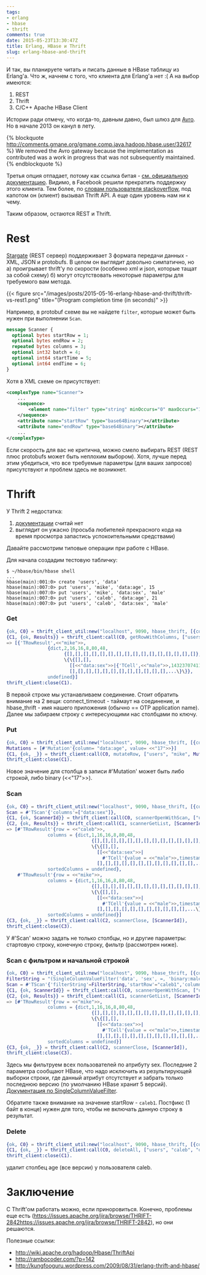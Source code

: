 ```yaml
---
tags:
- erlang
- hbase
- thrift
comments: true
date: 2015-05-23T13:30:47Z
title: Erlang, HBase и Thrift
slug: erlang-hbase-and-thrift
---
```


И так, вы планируете читать и писать данные в HBase таблицу из Erlang'а. Что ж,
начнем с того, что клиента для Erlang'а нет :( А на выбор имеются:

1. REST
2. Thrift
3. C/C++ Apache HBase Client

<!--more-->

Истории ради отмечу, что когда-то, давным давно, был шлюз для [Avro][1]. Но в
начале 2013 он канул в лету.

{% blockquote http://comments.gmane.org/gmane.comp.java.hadoop.hbase.user/32617 %}
We removed the Avro gateway because the implementation as contributed was a work in progress that was not subsequently maintained.
{% endblockquote %}

Третья опция отпадает, потому как ссылка битая - [см. официальную
документацию][2]. Видимо, в Facebook решили прекратить поддержку этого клиента.
Тем более, по [словам пользователя stackoverflow][3], под капотом он (клиент)
вызывал Thrift API. А еще один уровень нам ни к чему.

Таким образом, остаются REST и Thrift.

Rest
====

[Stargate][4] (REST сервер) поддерживает 3 формата передачи данных - XML, JSON
и protobufs. В целом он выглядит довольно симпатично, но а) проигрывает
thrift'у по скорости (особенно xml и json, которые тащат за собой схему) б)
могут отсутствовать некоторые параметры для требуемого вам метода.

{{< figure src="/images/posts/2015-05-16-erlang-hbase-and-thrift/thrift-vs-rest1.png" title="(Program completion time (in seconds)" >}}

Например, в protobuf схеме вы не найдете `filter`, которые может быть нужен при выполнении `Scan`.

```proto
message Scanner {
  optional bytes startRow = 1;
  optional bytes endRow = 2;
  repeated bytes columns = 3;
  optional int32 batch = 4;
  optional int64 startTime = 5;
  optional int64 endTime = 6;
}
```

Хотя в XML схеме он присутствует:

```xml
<complexType name="Scanner">
    ...
    <sequence>
        <element name="filter" type="string" minOccurs="0" maxOccurs="1"></element>
    </sequence>
    <attribute name="startRow" type="base64Binary"></attribute>
    <attribute name="endRow" type="base64Binary"></attribute>
    ...
</complexType>
```

Если скорость для вас не критична, можно смело выбирать REST (REST плюс
protobufs может быть неплохим выбором). Хотя, лучше перед этим убедиться, что
все требуемые параметры (для ваших запросов) присутствуют и проблем здесь не
возникнет.

Thrift
======

У Thrift 2 недостатка:

1. [документации](https://thrift.apache.org/lib/erl) считай нет
2. выглядит он ужасно (просьба любителей прекрасного кода на время
   просмотра запастись успокоительными средствами)

Давайте рассмотрим типовые операции при работе с HBase.

Для начала создадим тестовую табличку:

    $ ~/hbase/bin/hbase shell
    ...
    hbase(main):001:0> create 'users', 'data'
    hbase(main):007:0> put 'users', 'mike', 'data:age', 15
    hbase(main):007:0> put 'users', 'mike', 'data:sex', 'male'
    hbase(main):007:0> put 'users', 'caleb', 'data:age', 21
    hbase(main):007:0> put 'users', 'caleb', 'data:sex', 'male'

### Get

```erlang
{ok, C0} = thrift_client_util:new("localhost", 9090, hbase_thrift, [{connect_timeout, 5000}]),
{C1, {ok, Results}} = thrift_client:call(C0, getRowWithColumns, ["users", "mike", ["data:age", "data:sex"], dict:new()]),
=> [{'TRowResult',<<"mike">>,
               {dict,2,16,16,8,80,48,
                     {[],[],[],[],[],[],[],[],[],[],[],[],[],[],[],[]},
                     \{\{[],[],
                       [[<<"data:sex">>|{'TCell',<<"male">>,1432370741107}]],
                       [],[],[],[],[],[],[],[],[],[],[],[],...\}\}},
               undefined}]
thrift_client:close(C1).
```

В первой строке мы устанавливаем соединение. Стоит обратить внимание на 2 вещи:
connect_timeout - таймаут на соединение, и hbase_thrift - имя нашего приложения
(обычно == OTP application name). Далее мы забираем строку с интересующими нас
столбцами по ключу.

### Put

```erlang
{ok, C0} = thrift_client_util:new("localhost", 9090, hbase_thrift, [{connect_timeout, 5000}]),
Mutations = [#'Mutation'{column= "data:age", value= <<"17">>}]
{C1, {ok, _}} = thrift_client:call(C0, mutateRow, ["users", "mike", Mutations, dict:new()]),
thrift_client:close(C1).
```

Новое значение для столбца в записи #'Mutation' может быть либо строкой, либо
binary (<<"17">>).

### Scan

```erlang
{ok, C0} = thrift_client_util:new("localhost", 9090, hbase_thrift, [{connect_timeout, 5000}]),
Scan = #'TScan'{'columns'=["data:sex"]},
{C1, {ok, ScannerId}} = thrift_client:call(C0, scannerOpenWithScan, ["users", Scan, dict:new()]),
{C2, {ok, Results}} = thrift_client:call(C1, scannerGetList, [ScannerId, 10]),
=> [#'TRowResult'{row = <<"caleb">>,
               columns = {dict,1,16,16,8,80,48,
                               {[],[],[],[],[],[],[],[],[],[],[],[],[],[],[],[]},
                               \{\{[],[],
                                 [[<<"data:sex">>|
                                   #'TCell'{value = <<"male">>,timestamp = 1432372800621}]],
                                 [],[],[],[],[],[],[],[],[],[],[],[],...\}\}},
               sortedColumns = undefined},
    #'TRowResult'{row = <<"mike">>,
               columns = {dict,1,16,16,8,80,48,
                               {[],[],[],[],[],[],[],[],[],[],[],[],[],[],[],[]},
                               \{\{[],[],
                                 [[<<"data:sex">>|
                                   #'TCell'{value = <<"male">>,timestamp = 1432370741107}]],
                                 [],[],[],[],[],[],[],[],[],[],[],...\}\}},
               sortedColumns = undefined}]
{C3, {ok, _}} = thrift_client:call(C2, scannerClose, [ScannerId]),
thrift_client:close(C3).
```

У #'Scan' можно задать не только столбцы, но и другие параметры: стартовую
строку, конечную строку, фильтр (рассмотрен ниже).

### Scan с фильтром и начальной строкой

```erlang
{ok, C0} = thrift_client_util:new("localhost", 9090, hbase_thrift, [{connect_timeout, 5000}]),
FilterString = "(SingleColumnValueFilter('data', 'sex', =, 'binary:male', true, true))",
Scan = #'TScan'{'filterString'=FilterString,'startRow'="caleb1",'columns'=["data:sex"]},
{C1, {ok, ScannerId}} = thrift_client:call(C0, scannerOpenWithScan, ["users", Scan, dict:new()]),
{C2, {ok, Results}} = thrift_client:call(C1, scannerGetList, [ScannerId, 10]),
=> [#'TRowResult'{row = <<"mike">>,
               columns = {dict,1,16,16,8,80,48,
                               {[],[],[],[],[],[],[],[],[],[],[],[],[],[],[],[]},
                               \{\{[],[],
                                 [[<<"data:sex">>|
                                   #'TCell'{value = <<"male">>,timestamp = 1432370741107}]],
                                 [],[],[],[],[],[],[],[],[],[],[],[],...\}\}},
               sortedColumns = undefined}]
{C3, {ok, _}} = thrift_client:call(C2, scannerClose, [ScannerId]),
thrift_client:close(C3).
```

Здесь мы фильтруем всех пользователей по атрибуту sex. Последние 2 параметра
сообщают HBase, что надо исключить из результирующей выборки строки, где данный
атрибут отсутствует и забрать только последнюю версию (по умолчанию HBase
хранит 5 версий). [Документация по
SingleColumnValueFilter](https://hbase.apache.org/apidocs/org/apache/hadoop/hbase/filter/SingleColumnValueFilter.html).

Обратите также внимание на значение startRow - `caleb1`. Постфикс (1 байт в
конце) нужен для того, чтобы не включать данную строку в результат.

### Delete

```erlang
{ok, C0} = thrift_client_util:new("localhost", 9090, hbase_thrift, [{connect_timeout, 5000}]),
{C1, {ok, _}} = thrift_client:call(C0, deleteAll, ["users", "caleb", "data:age", dict:new()]),
thrift_client:close(C1).
```

удалит столбец age (все версии) у пользователя caleb.

Заключение
==========

С Thrift'ом работать можно, если приноровиться. Конечно, проблемы еще есть
(https://issues.apache.org/jira/browse/THRIFT-2842https://issues.apache.org/jira/browse/THRIFT-2842),
но они решаются.

Полезные ссылки:

- http://wiki.apache.org/hadoop/Hbase/ThriftApi
- http://rambocoder.com/?p=142
- http://kungfooguru.wordpress.com/2009/08/31/erlang-thrift-and-hbase/

[1]: http://en.wikipedia.org/wiki/Apache_Avro
[2]: http://hbase.apache.org/book.html#c
[3]: http://stackoverflow.com/a/13755031/820520
[4]: https://wiki.apache.org/hadoop/Hbase/Stargate
